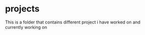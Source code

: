 # projects
This is a folder that contains different project i have worked on and currently working on
